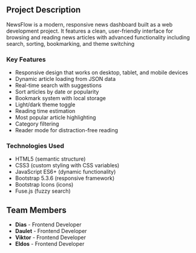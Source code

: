 
## Project Description

NewsFlow is a modern, responsive news dashboard built as a web development project. It features a clean, user-friendly interface for browsing and reading news articles with advanced functionality including search, sorting, bookmarking, and theme switching

### Key Features
- Responsive design that works on desktop, tablet, and mobile devices
- Dynamic article loading from JSON data
- Real-time search with suggestions
- Sort articles by date or popularity
- Bookmark system with local storage
- Light/dark theme toggle
- Reading time estimation
- Most popular article highlighting
- Category filtering
- Reader mode for distraction-free reading

### Technologies Used
- HTML5 (semantic structure)
- CSS3 (custom styling with CSS variables)
- JavaScript ES6+ (dynamic functionality)
- Bootstrap 5.3.6 (responsive framework)
- Bootstrap Icons (icons)
- Fuse.js (fuzzy search)

## Team Members

- **Dias** - Frontend Developer
- **Daulet** - Frontend Developer  
- **Viktor** - Frontend Developer
- **Eldos** - Frontend Developer
